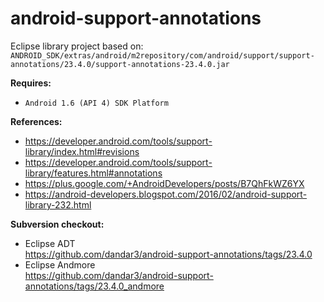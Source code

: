 # android-support-annotations

Eclipse library project based on:<br/>
`ANDROID_SDK/extras/android/m2repository/com/android/support/support-annotations/23.4.0/support-annotations-23.4.0.jar`

**Requires:**
- `Android 1.6 (API 4) SDK Platform`

**References:**
- https://developer.android.com/tools/support-library/index.html#revisions
- https://developer.android.com/tools/support-library/features.html#annotations
- https://plus.google.com/+AndroidDevelopers/posts/B7QhFkWZ6YX
- https://android-developers.blogspot.com/2016/02/android-support-library-232.html

**Subversion checkout:**
- Eclipse ADT<br/>
  https://github.com/dandar3/android-support-annotations/tags/23.4.0
- Eclipse Andmore<br/>
  https://github.com/dandar3/android-support-annotations/tags/23.4.0_andmore